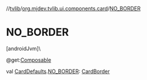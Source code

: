 //[tvlib](../../index.md)/[org.mjdev.tvlib.ui.components.card](index.md)/[NO_BORDER](-n-o_-b-o-r-d-e-r.md)

# NO_BORDER

[androidJvm]\

@get:[Composable](https://developer.android.com/reference/kotlin/androidx/compose/runtime/Composable.html)

val [CardDefaults](https://developer.android.com/reference/kotlin/androidx/tv/material3/CardDefaults.html).[NO_BORDER](-n-o_-b-o-r-d-e-r.md): [CardBorder](https://developer.android.com/reference/kotlin/androidx/tv/material3/CardBorder.html)
